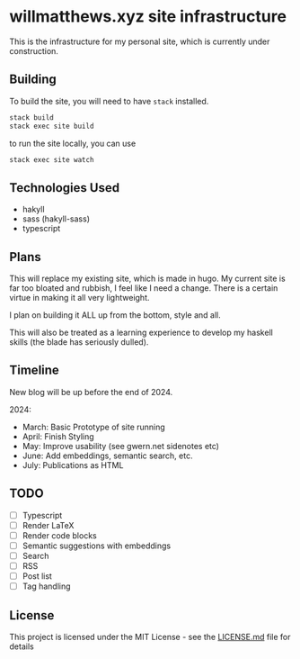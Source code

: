 # willmatthews.xyz site infrastructure

This is the infrastructure for my personal site, which is currently under construction.

## Building

To build the site, you will need to have `stack` installed.

```bash
stack build
stack exec site build
```

to run the site locally, you can use

```bash
stack exec site watch
```

## Technologies Used

- hakyll
- sass (hakyll-sass)
- typescript

## Plans

This will replace my existing site, which is made in hugo.
My current site is far too bloated and rubbish, I feel like I need a change.
There is a certain virtue in making it all very lightweight.

I plan on building it ALL up from the bottom, style and all.

This will also be treated as a learning experience to develop my haskell skills (the blade has seriously dulled).

## Timeline

New blog will be up before the end of 2024.

2024:

- March: Basic Prototype of site running
- April: Finish Styling
- May: Improve usability (see gwern.net sidenotes etc)
- June: Add embeddings, semantic search, etc.
- July: Publications as HTML

## TODO

- [ ] Typescript
- [ ] Render LaTeX
- [ ] Render code blocks
- [ ] Semantic suggestions with embeddings
- [ ] Search
- [ ] RSS
- [ ] Post list
- [ ] Tag handling

## License

This project is licensed under the MIT License - see the [LICENSE.md](LICENSE.md) file for details

